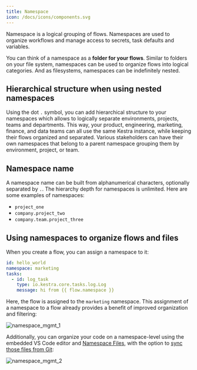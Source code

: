 ```yaml
---
title: Namespace
icon: /docs/icons/components.svg
---
```


Namespace is a logical grouping of flows. Namespaces are used to organize workflows and manage access to secrets, task defaults and variables.

You can think of a namespace as a **folder for your flows**. Similar to folders on your file system, namespaces can be used to organize flows into logical categories. And as filesystems, namespaces can be indefinitely nested.

## Hierarchical structure when using nested namespaces

Using the dot `.` symbol, you can add hierarchical structure to your namespaces which allows to logically separate environments, projects, teams and departments. This way, your product, engineering, marketing, finance, and data teams can all use the same Kestra instance, while keeping their flows organized and separated. Various stakeholders can have their own namespaces that belong to a parent namespace grouping them by environment, project, or team.

## Namespace name
A namespace name can be built from alphanumerical characters, optionally separated by `.`. The hierarchy depth for namespaces is unlimited. Here are some examples of namespaces:
- `project_one`
- `company.project_two`
- `company.team.project_three`

## Using namespaces to organize flows and files

When you create a flow, you can assign a namespace to it:

```yaml
id: hello_world
namespace: marketing
tasks:
  - id: log_task
    type: io.kestra.core.tasks.log.Log
    message: hi from {{ flow.namespace }}
```

Here, the flow is assigned to the `marketing` namespace. This assignment of a namespace to a flow already provides a benefit of improved organization and filtering:

![namespace_mgmt_1](/docs/concepts/namespace_1.png)

Additionally, you can organize your code on a namespace-level using the embedded VS Code editor and [Namespace Files](../08.developer-guide/03.namespace-files.md), with the option to [sync those files from Git](../08.developer-guide/04.git.md):

![namespace_mgmt_2](/docs/concepts/namespace_2.png)